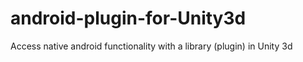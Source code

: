# android-plugin-for-Unity3d
Access native android functionality with a library (plugin) in Unity 3d
